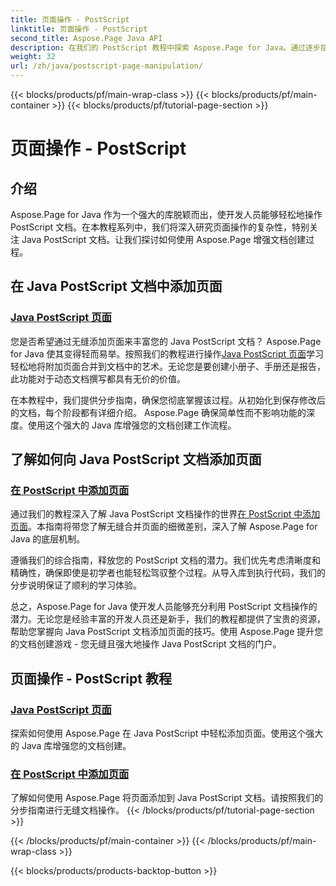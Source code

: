 ```yaml
---
title: 页面操作 - PostScript
linktitle: 页面操作 - PostScript
second_title: Aspose.Page Java API
description: 在我们的 PostScript 教程中探索 Aspose.Page for Java。通过逐步指导，轻松将页面添加到 Java PostScript 文档中，以实现无缝操作。
weight: 32
url: /zh/java/postscript-page-manipulation/
---
```


{{< blocks/products/pf/main-wrap-class >}}
{{< blocks/products/pf/main-container >}}
{{< blocks/products/pf/tutorial-page-section >}}

# 页面操作 - PostScript


## 介绍

Aspose.Page for Java 作为一个强大的库脱颖而出，使开发人员能够轻松地操作 PostScript 文档。在本教程系列中，我们将深入研究页面操作的复杂性，特别关注 Java PostScript 文档。让我们探讨如何使用 Aspose.Page 增强文档创建过程。

## 在 Java PostScript 文档中添加页面

### [Java PostScript 页面](./add-pages1/)

您是否希望通过无缝添加页面来丰富您的 Java PostScript 文档？ Aspose.Page for Java 使其变得轻而易举。按照我们的教程进行操作[Java PostScript 页面](./add-pages1/)学习轻松地将附加页面合并到文档中的艺术。无论您是要创建小册子、手册还是报告，此功能对于动态文档撰写都具有无价的价值。

在本教程中，我们提供分步指南，确保您彻底掌握该过程。从初始化到保存修改后的文档，每个阶段都有详细介绍。 Aspose.Page 确保简单性而不影响功能的深度。使用这个强大的 Java 库增强您的文档创建工作流程。

## 了解如何向 Java PostScript 文档添加页面

### [在 PostScript 中添加页面](./add-pages2/)

通过我们的教程深入了解 Java PostScript 文档操作的世界[在 PostScript 中添加页面](./add-pages2/)。本指南将带您了解无缝合并页面的细微差别，深入了解 Aspose.Page for Java 的底层机制。

遵循我们的综合指南，释放您的 PostScript 文档的潜力。我们优先考虑清晰度和精确性，确保即使是初学者也能轻松驾驭整个过程。从导入库到执行代码，我们的分步说明保证了顺利的学习体验。

总之，Aspose.Page for Java 使开发人员能够充分利用 PostScript 文档操作的潜力。无论您是经验丰富的开发人员还是新手，我们的教程都提供了宝贵的资源，帮助您掌握向 Java PostScript 文档添加页面的技巧。使用 Aspose.Page 提升您的文档创建游戏 - 您无缝且强大地操作 Java PostScript 文档的门户。
## 页面操作 - PostScript 教程
### [Java PostScript 页面](./add-pages1/)
探索如何使用 Aspose.Page 在 Java PostScript 中轻松添加页面。使用这个强大的 Java 库增强您的文档创建。
### [在 PostScript 中添加页面](./add-pages2/)
了解如何使用 Aspose.Page 将页面添加到 Java PostScript 文档。请按照我们的分步指南进行无缝文档操作。
{{< /blocks/products/pf/tutorial-page-section >}}

{{< /blocks/products/pf/main-container >}}
{{< /blocks/products/pf/main-wrap-class >}}

{{< blocks/products/products-backtop-button >}}
